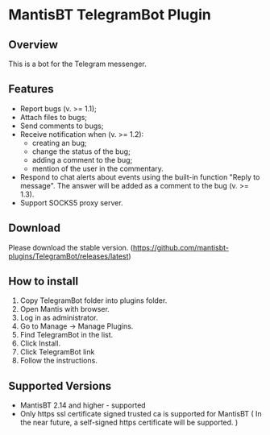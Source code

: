 # MantisBT TelegramBot Plugin
Overview
--------
This is a bot for the Telegram messenger.

Features
--------
- Report bugs (v. >= 1.1);
- Attach files to bugs;
- Send comments to bugs;
- Receive notification when (v. >= 1.2): 
    - creating an bug;
    - change the status of the bug;
    - adding a comment to the bug;
    - mention of the user in the commentary.
- Respond to chat alerts about events using the built-in function "Reply to message". The answer will be added as a comment to the bug (v. >= 1.3).
- Support SOCKS5 proxy server.

Download
--------
Please download the stable version.
(https://github.com/mantisbt-plugins/TelegramBot/releases/latest)


How to install
--------------

1. Copy TelegramBot folder into plugins folder.
2. Open Mantis with browser.
3. Log in as administrator.
4. Go to Manage -> Manage Plugins.
5. Find TelegramBot in the list.
6. Click Install.
7. Click TelegramBot link
8. Follow the instructions.

Supported Versions
------------------

- MantisBT 2.14 and higher - supported
- Only https ssl certificate signed trusted ca is supported for MantisBT ( In the near future, a self-signed https certificate will be supported. )
